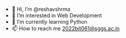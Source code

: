 - 👋 Hi, I’m @reshavshrma
- 👀 I’m interested in Web Development
- 🌱 I’m currently learning Python
- 📫 How to reach me 2022bit061@sggs.ac.in
